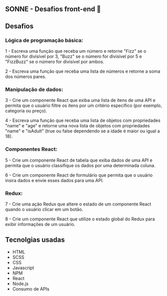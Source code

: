 ## SONNE - Desafios front-end 🚀

## Desafios 
### Lógica de programação básica:
1 - Escreva uma função que receba um número e retorne "Fizz" se o número for divisível por 3, "Buzz" se o número for divisível por 5 e "FizzBuzz" se o número for divisível por ambos.

2 - Escreva uma função que receba uma lista de números e retorne a soma dos números pares.

### Manipulação de dados:
3 - Crie um componente React que exiba uma lista de itens de uma API e permita que o usuário filtre os itens por um critério específico (por exemplo, categoria ou preço).

4 - Escreva uma função que receba uma lista de objetos com propriedades "name" e "age" e retorne uma nova lista de objetos com propriedades "name" e "isAdult" (true ou false dependendo se a idade é maior ou igual a 18).

### Componentes React:
5 - Crie um componente React de tabela que exiba dados de uma API e permita que o usuário classifique os dados por uma determinada coluna.

6 - Crie um componente React de formulário que permita que o usuário insira dados e envie esses dados para uma API.

### Redux:
7 - Crie uma ação Redux que altere o estado de um componente React quando o usuário clicar em um botão.

8 - Crie um componente React que utilize o estado global do Redux para exibir informações de um usuário.

## Tecnolgias usadas
- HTML
- SCSS
- CSS
- Javascript
- NPM
- React
- Node.js
- Consumo de APIs
